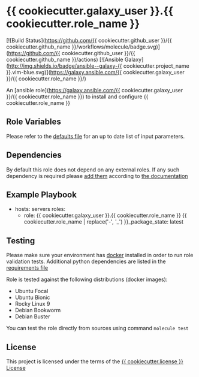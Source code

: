 # {{ cookiecutter.galaxy_user }}.{{ cookiecutter.role_name }}

[![Build Status](https://github.com/{{ cookiecutter.github_user }}/{{ cookiecutter.github_name }}/workflows/molecule/badge.svg)](https://github.com/{{ cookiecutter.github_user }}/{{ cookiecutter.github_name }}/actions)
[![Ansible Galaxy](http://img.shields.io/badge/ansible--galaxy-{{ cookiecutter.project_name }}.vim-blue.svg)](https://galaxy.ansible.com/{{ cookiecutter.galaxy_user }}/{{ cookiecutter.role_name }}/)

An [ansible role](https://galaxy.ansible.com/{{ cookiecutter.galaxy_user }}/{{ cookiecutter.role_name }}) to install and configure {{ cookiecutter.role_name }}

## Role Variables

Please refer to the [defaults file](/defaults/main.yml) for an up to date list of input parameters.

## Dependencies

By default this role does not depend on any external roles. If any such dependency is required please [add them](/meta/main.yml) according to [the documentation](http://docs.ansible.com/ansible/playbooks_roles.html#role-dependencies)

## Example Playbook

- hosts: servers
  roles:
     - role: {{ cookiecutter.galaxy_user }}.{{ cookiecutter.role_name }}
       {{ cookiecutter.role_name | replace('-', '_') }}_package_state: latest

## Testing

Please make sure your environment has [docker](https://www.docker.com) installed in order to run role validation tests. Additional python dependencies are listed in the [requirements file](https://github.com/nephelaiio/ansible-role-requirements/blob/master/requirements.txt)

Role is tested against the following distributions (docker images):

  * Ubuntu Focal
  * Ubuntu Bionic
  * Rocky Linux 9
  * Debian Bookworm
  * Debian Buster

You can test the role directly from sources using command ` molecule test `

## License

This project is licensed under the terms of the [{{ cookiecutter.license }} License](/LICENSE)
